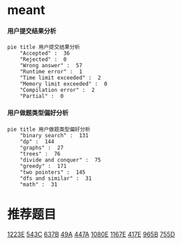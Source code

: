 # meant

<!-- tabs:start -->



#### **用户提交结果分析**

```mermaid
pie title 用户提交结果分析
    "Accepted" :  36
    "Rejected" :  0
    "Wrong answer" :  57
    "Runtime error" :  1
    "Time limit exceeded" :  2
    "Memory limit exceeded" :  0
    "Compilation error" :  2
    "Partial" :  0
```

#### **用户做题类型偏好分析**

```mermaid
pie title 用户做题类型偏好分析
    "binary search" :  131
    "dp" :  144
    "graphs" :  27
    "trees" :  76
    "divide and conquer" :  75
    "greedy" :  171
    "two pointers" :  145
    "dfs and similar" :  31
    "math" :  31
```



<!-- tabs:end -->
# 推荐题目
[1223E](https://codeforces.com/contest/1223/problem/E)
[543C](https://codeforces.com/contest/543/problem/C)
[637B](https://codeforces.com/contest/637/problem/B)
[49A](https://codeforces.com/contest/49/problem/A)
[447A](https://codeforces.com/contest/447/problem/A)
[1080E](https://codeforces.com/contest/1080/problem/E)
[1167E](https://codeforces.com/contest/1167/problem/E)
[417E](https://codeforces.com/contest/417/problem/E)
[965B](https://codeforces.com/contest/965/problem/B)
[755D](https://codeforces.com/contest/755/problem/D)
